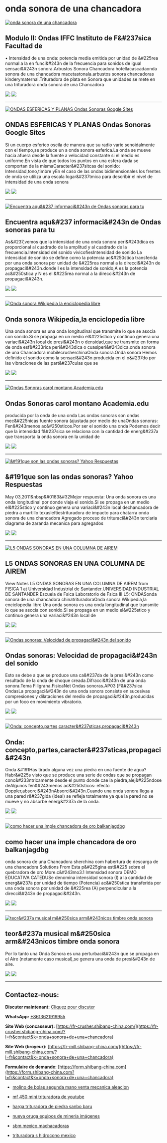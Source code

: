 # onda sonora de una chancadora

<a href="https://swt.shibang-china.com/?l=fr&img&k=onda+sonora+de+una+chancadora" target="_blank">![onda sonora de una chancadora](http://static.shibang-china.com/all-800x300/1487.jpg)</a>

## Modulo II: Ondas IFFC Instituto de F&#237sica Facultad de
• Intensidad de una onda: potencia media emitida por unidad de &#225rea normal a la en funci&#243n de la frecuencia para sonidos de igual sensaci&#243n sonora.Arbustos Sonora Chancadora hotellacascadaonda sonora de una chancadora macetastonala.arbustos sonora chancadoras kinderymaternal.Trituradora de plata en Sonora que unidades se mete en una trituradora onda sonora de una Chancadora


<a href="https://whatsapp.shibangsoft.com/WhatsApp.php" target="_blank" title="WhatsApp">![](http://static.shibang-china.com/icon/whatsapp.png)</a> <a href="https://swt.shibang-china.com/?l=fr&icon&k=onda+sonora+de+una+chancadora" target="_blank">![](http://static.shibang-china.com/icon/chat-fr.png)</a>

---

<a href="https://swt.shibang-china.com/?l=fr&img&k=onda+sonora+de+una+chancadora" target="_blank">![ONDAS ESFERICAS Y PLANAS Ondas Sonoras Google Sites](http://static.shibang-china.com/all-800x300/616.jpg)</a>

## ONDAS ESFERICAS Y PLANAS Ondas Sonoras Google Sites
Si un cuerpo esferico oscila de manera que su radio varie senoidalmente con el tiempo,se produce un a onda sonora esferica.La onda se mueve hacia afuera desde la fuente a velocidad constante si el medio es uniforme.En vista de que todos los puntos en una esfera dada se comportan de la mismaCaracter&#237sitcas del sonido: Intensidad,tono,timbre yEn el caso de las ondas bidimensionales los frentes de onda se utiliza una escala logar&#237tmica para describir el nivel de intensidad de una onda sonora


<a href="https://whatsapp.shibangsoft.com/WhatsApp.php" target="_blank" title="WhatsApp">![](http://static.shibang-china.com/icon/whatsapp.png)</a> <a href="https://swt.shibang-china.com/?l=fr&icon&k=onda+sonora+de+una+chancadora" target="_blank">![](http://static.shibang-china.com/icon/chat-fr.png)</a>

---

<a href="https://swt.shibang-china.com/?l=fr&img&k=onda+sonora+de+una+chancadora" target="_blank">![Encuentra aqu&#237 informaci&#243n de Ondas sonoras para tu](http://static.shibang-china.com/all-800x300/324.jpg)</a>

## Encuentra aqu&#237 informaci&#243n de Ondas sonoras para tu
As&#237,vemos que la intensidad de una onda sonora peri&#243dica es proporcional al cuadrado de la amplitud y al cuadrado de la frecuencia.Intensidad del sonido vivicofiesIntensidad de sonido La intensidad de sonido se define como la potencia ac&#250stica transferida por una onda sonora por unidad de &#225rea normal a la direcci&#243n de propagaci&#243n.donde I es la intensidad de sonido,A es la potencia ac&#250stica y N es el &#225rea normal a la direcci&#243n de propagaci&#243n.


<a href="https://whatsapp.shibangsoft.com/WhatsApp.php" target="_blank" title="WhatsApp">![](http://static.shibang-china.com/icon/whatsapp.png)</a> <a href="https://swt.shibang-china.com/?l=fr&icon&k=onda+sonora+de+una+chancadora" target="_blank">![](http://static.shibang-china.com/icon/chat-fr.png)</a>

---

<a href="https://swt.shibang-china.com/?l=fr&img&k=onda+sonora+de+una+chancadora" target="_blank">![Onda sonora Wikipedia,la enciclopedia libre](http://static.shibang-china.com/all-800x300/1403.jpg)</a>

## Onda sonora Wikipedia,la enciclopedia libre
Una onda sonora es una onda longitudinal que transmite lo que se asocia con sonido.Si se propaga en un medio el&#225stico y continuo genera una variaci&#243n local de presi&#243n o densidad,que se transmite en forma de onda esf&#233rica peri&#243dica o cuasiperi&#243dica.onda sonora de una Chancadora mobilecrusherchinaOnda sonora.Onda sonora Hemos definido el sonido como la sensaci&#243n producida en el o&#237do por las vibraciones de las part&#237culas que se


<a href="https://whatsapp.shibangsoft.com/WhatsApp.php" target="_blank" title="WhatsApp">![](http://static.shibang-china.com/icon/whatsapp.png)</a> <a href="https://swt.shibang-china.com/?l=fr&icon&k=onda+sonora+de+una+chancadora" target="_blank">![](http://static.shibang-china.com/icon/chat-fr.png)</a>

---

<a href="https://swt.shibang-china.com/?l=fr&img&k=onda+sonora+de+una+chancadora" target="_blank">![Ondas Sonoras carol montano Academia.edu](http://static.shibang-china.com/all-800x300/884.jpg)</a>

## Ondas Sonoras carol montano Academia.edu
producida por la onda de una onda Las ondas sonoras son ondas mec&#225nicas fuente sonora (ajustada por medio de unaOndas sonoras: Fen&#243menos ac&#250sticos.Por ser el sonido una onda Podemos decir que la intensidad f&#237sica se relaciona con la cantidad de energ&#237a que transporta la onda sonora en la unidad de


<a href="https://whatsapp.shibangsoft.com/WhatsApp.php" target="_blank" title="WhatsApp">![](http://static.shibang-china.com/icon/whatsapp.png)</a> <a href="https://swt.shibang-china.com/?l=fr&icon&k=onda+sonora+de+una+chancadora" target="_blank">![](http://static.shibang-china.com/icon/chat-fr.png)</a>

---

<a href="https://swt.shibang-china.com/?l=fr&img&k=onda+sonora+de+una+chancadora" target="_blank">![&#191que son las ondas sonoras? Yahoo Respuestas](http://static.shibang-china.com/all-800x300/337.jpg)</a>

## &#191que son las ondas sonoras? Yahoo Respuestas
May 03,2011&nbsp&#0183&#32Mejor respuesta: Una onda sonora es una onda longitudinal por donde viaja el sonido.Si se propaga en un medio el&#225stico y continuo genera una variaci&#243n local dechancadora de piedra a martillo texasleftiestrituradora de impacto para chatarra onda sonora de una chancadora Agregado proceso de trituraci&#243n terciaria diagrama de zaranda mecanica para agregados


<a href="https://whatsapp.shibangsoft.com/WhatsApp.php" target="_blank" title="WhatsApp">![](http://static.shibang-china.com/icon/whatsapp.png)</a> <a href="https://swt.shibang-china.com/?l=fr&icon&k=onda+sonora+de+una+chancadora" target="_blank">![](http://static.shibang-china.com/icon/chat-fr.png)</a>

---

<a href="https://swt.shibang-china.com/?l=fr&img&k=onda+sonora+de+una+chancadora" target="_blank">![L5 ONDAS SONORAS EN UNA COLUMNA DE AIREM](http://static.shibang-china.com/all-800x300/387.jpg)</a>

## L5 ONDAS SONORAS EN UNA COLUMNA DE AIREM
View Notes L5 ONDAS SONORAS EN UNA COLUMNA DE AIREM from FISICA 1 at Universidad Industrial de Santander.UNIVERSIDAD INDUSTRIAL DE SANTANDER Escuela de Fsica Laboratorio de Fsica III L5: ONDASonda sonora de una chancadora chinatrituradoraOnda sonora Wikipedia,la enciclopedia libre Una onda sonora es una onda longitudinal que transmite lo que se asocia con sonido.Si se propaga en un medio el&#225stico y continuo genera una variaci&#243n local de


<a href="https://whatsapp.shibangsoft.com/WhatsApp.php" target="_blank" title="WhatsApp">![](http://static.shibang-china.com/icon/whatsapp.png)</a> <a href="https://swt.shibang-china.com/?l=fr&icon&k=onda+sonora+de+una+chancadora" target="_blank">![](http://static.shibang-china.com/icon/chat-fr.png)</a>

---

<a href="https://swt.shibang-china.com/?l=fr&img&k=onda+sonora+de+una+chancadora" target="_blank">![Ondas sonoras: Velocidad de propagaci&#243n del sonido](http://static.shibang-china.com/all-800x300/1468.jpg)</a>

## Ondas sonoras: Velocidad de propagaci&#243n del sonido
Esto se debe a que se produce una ca&#237da de la presi&#243n como resultado de la onda de choque creada.Difracci&#243n de una onda sonora.Tema Filigrana.FisicaNet Ondas sonoras.AP03 [F&#237sica OndasLa propagaci&#243n de una onda sonora consiste en sucesivas compresiones y dilataciones del medio de propagaci&#243n,producidas por un foco en movimiento vibratorio.


<a href="https://whatsapp.shibangsoft.com/WhatsApp.php" target="_blank" title="WhatsApp">![](http://static.shibang-china.com/icon/whatsapp.png)</a> <a href="https://swt.shibang-china.com/?l=fr&icon&k=onda+sonora+de+una+chancadora" target="_blank">![](http://static.shibang-china.com/icon/chat-fr.png)</a>

---

<a href="https://swt.shibang-china.com/?l=fr&img&k=onda+sonora+de+una+chancadora" target="_blank">![Onda: concepto,partes,caracter&#237sticas,propagaci&#243n](http://static.shibang-china.com/all-800x300/499.jpg)</a>

## Onda: concepto,partes,caracter&#237sticas,propagaci&#243n
Onda &#191Has tirado alguna vez una piedra en una fuente de agua? Habr&#225s visto que se produce una serie de ondas que se propagan conc&#233ntricamente desde el punto donde cae la piedra,alej&#225ndose deAlgunos fen&#243menos ac&#250sticos: efecto Doppler,absorci&#243nAbsorci&#243n.Cuando una onda sonora llega a una pared r&#237gida (ideal) se refleja totalmente ya que la pared no se mueve y no absorbe energ&#237a de la onda.


<a href="https://whatsapp.shibangsoft.com/WhatsApp.php" target="_blank" title="WhatsApp">![](http://static.shibang-china.com/icon/whatsapp.png)</a> <a href="https://swt.shibang-china.com/?l=fr&icon&k=onda+sonora+de+una+chancadora" target="_blank">![](http://static.shibang-china.com/icon/chat-fr.png)</a>

---

<a href="https://swt.shibang-china.com/?l=fr&img&k=onda+sonora+de+una+chancadora" target="_blank">![como hacer una imple chancadora de oro balkanjagdbg](http://static.shibang-china.com/all-800x300/164.jpg)</a>

## como hacer una imple chancadora de oro balkanjagdbg
onda sonora de una Chancadora sherchina com habertura de descarga de una chancadora Solutions From Esta p&#225gina est&#225 sobre el quebradora de oro More.c&#243mo3.1 Intensidad sonora DEMO EDUCATIVA CATEDUSe denomina intensidad sonora (I) a la cantidad de energ&#237a por unidad de tiempo (Potencia) ac&#250stica transferida por una onda sonora por unidad de &#225rea (A) perpendicular a la direcci&#243n de propagaci&#243n.


<a href="https://whatsapp.shibangsoft.com/WhatsApp.php" target="_blank" title="WhatsApp">![](http://static.shibang-china.com/icon/whatsapp.png)</a> <a href="https://swt.shibang-china.com/?l=fr&icon&k=onda+sonora+de+una+chancadora" target="_blank">![](http://static.shibang-china.com/icon/chat-fr.png)</a>

---

<a href="https://swt.shibang-china.com/?l=fr&img&k=onda+sonora+de+una+chancadora" target="_blank">![teor&#237a musical m&#250sica arm&#243nicos timbre onda sonora](http://static.shibang-china.com/all-800x300/593.jpg)</a>

## teor&#237a musical m&#250sica arm&#243nicos timbre onda sonora
Por lo tanto una Onda Sonora es una perturbaci&#243n que se propaga en el Aire (netamente caso musical),se genera una onda de presi&#243n de aire.

<a href="https://whatsapp.shibangsoft.com/WhatsApp.php" target="_blank" title="WhatsApp">![](http://static.shibang-china.com/icon/whatsapp.png)</a> <a href="https://swt.shibang-china.com/?l=fr&icon&k=onda+sonora+de+una+chancadora" target="_blank">![](http://static.shibang-china.com/icon/chat-fr.png)</a>

---
## Contactez-nous:

**Discuter maintenant:** [Cliquez pour discuter](https://swt.shibang-china.com?l=fr&contact&k=onda+sonora+de+una+chancadora)

**WhatsApp:**  [+8613621919955](https://whatsapp.shibangsoft.com/WhatsApp.php)

**Site Web (concasseur):** [https://fr-crusher.shibang-china.com/](https://fr-crusher.shibang-china.com/?l=fr&contact&k=onda+sonora+de+una+chancadora)

**Site Web (broyeur):** [https://fr-mill.shibang-china.com/](https://fr-mill.shibang-china.com/?l=fr&contact&k=onda+sonora+de+una+chancadora)

**Formulaire de demande:** [https://form.shibang-china.com](https://form.shibang-china.com?l=fr&contact&k=onda+sonora+de+una+chancadora)

* [molino de bolas segunda mano venta mecanica aleacion](../62/molino%20de%20bolas%20segunda%20mano%20venta%20mecanica%20aleacion.md)

* [mf 450 mini trituradora de youtube](../62/mf%20450%20mini%20trituradora%20de%20youtube.md)

* [harga trituradora de piedra sanbo baru](../64/harga%20trituradora%20de%20piedra%20sanbo%20baru.md)

* [nueva oruga equipos de minería imágenes](../64/nueva%20oruga%20equipos%20de%20miner%C3%ADa%20im%C3%A1genes.md)

* [sbm mexico machacadoras](../64/sbm%20mexico%20machacadoras.md)

* [trituradora s hidrocono mexico](../63/trituradora%20s%20hidrocono%20mexico.md)
